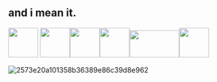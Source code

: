 ## and i mean it.
<img src="https://github.com/SUNLIBERTY/SUNLIBERTY/assets/161395048/e5066e55-dceb-462f-af51-fcbd17519c41" width="60px" height="60px"> <img src="https://github.com/SUNLIBERTY/SUNLIBERTY/assets/161395048/f6410ec1-eff0-468e-b1d2-92df594c678e" width="60px" height="60px"><img src="https://github.com/SUNLIBERTY/SUNLIBERTY/assets/161395048/59bc0bf9-87df-45c8-aa94-66cb7654f30f" width="60px" height="60px"><img src="https://github.com/SUNLIBERTY/SUNLIBERTY/assets/161395048/d713b4cc-63ab-48f2-b864-c8f5ecdcbe78" width="60px" height="60px"><img src="https://github.com/SUNLIBERTY/SUNLIBERTY/assets/161395048/d037d806-b066-4ba7-8bd0-478b3a9f4fda" width="100px" height="55px"><img src="https://github.com/SUNLIBERTY/SUNLIBERTY/assets/161395048/ccaf4a1a-6faa-4807-9e6a-417ec28cdef3" width="60px" height="60px">




![2573e20a101358b36389e86c39d8e962](https://github.com/SUNLIBERTY/SUNLIBERTY/assets/161395048/848ae1e8-e78e-4a45-b6a1-936a38596c66)


